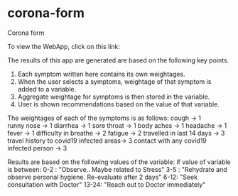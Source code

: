 # corona-form
Corona form

To view the WebApp, click on this link: 

The results of this app are generated are based on the following key points.
  1. Each symptom written here contains its own weightages.
  2. When the user selects a symptoms, weightage of that symptom is added to a variable.
  3. Aggregate weightage for symptoms is then stored in the variable.
  4. User is shown recommendations based on the value of that variable.

The weightages of each of the symptoms is as follows:
  cough -> 1\
  runny nose -> 1
  diarrhea -> 1
  sore throat -> 1
  body aches -> 1
  headache -> 1
  fever -> 1
  difficulty in breathe -> 2
  fatigue -> 2
  travelled in last 14 days -> 3
  travel history to covid19 infected areas-> 3
  contact with any covid19 infected person -> 3
  
  
 Results are based on the following values of the variable:
  	if value of variable is between:
      0-2 : "Observe.. Maybe related to Stress"
      3-5 : "Rehydrate and observe personal hygiene. Re-evaluate after 2 days"
      6-12: "Seek consultation with Doctor"
      13-24: "Reach out to Doctor immediately"
